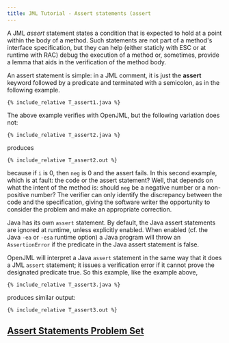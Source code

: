 ```yaml
---
title: JML Tutorial - Assert statements (assert
---
```

A JML *assert* statement states a condition that is expected to hold at a point
within the body of a method. Such statements are not part of a method's interface 
specification, but they can help (either staticly with ESC or at runtime with RAC)  debug the execution of a method
or, sometimes, provide a lemma that aids in the verification of the method body.

An assert statement is simple: in a JML comment, it is just the **assert**
keyword followed by a predicate and terminated with a semicolon, as in 
the following example.

```
{% include_relative T_assert1.java %}
```

The above example verifies with OpenJML, but the following variation does not:

```
{% include_relative T_assert2.java %}
```

produces

```
{% include_relative T_assert2.out %}
```

because if `i` is 0, then `neg` is 0 and the assert fails.
In this second example, which is at fault: the code or the assert statement?
Well, that depends on what the intent of the method is: should `neg` be a 
negative number or a non-positive number? The verifier can only identify
the discrepancy between the code and the specification, giving the 
software writer the opportunity to consider the problem and make an
appropriate correction.

Java has its own `assert` statement. By default, the Java assert 
statements are ignored at runtime, unless explicitly enabled.
When enabled (cf. the Java `-ea` or `-esa` runtime option) a Java program will
throw an `AssertionError` if the predicate in the Java assert statement
is false.

OpenJML will interpret a Java `assert` statement in the same way that it
does a JML `assert` statement; it issues a verification error if it 
cannot prove the designated predicate true. So this example, like the 
example above,

```
{% include_relative T_assert3.java %}
```

produces similar output:

```
{% include_relative T_assert3.out %}
```

## **[Assert Statements Problem Set](https://www.openjml.org/tutorial/exercises/AssertEx.html)**
